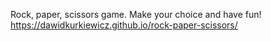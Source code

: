 Rock, paper, scissors game. Make your choice and have fun! https://dawidkurkiewicz.github.io/rock-paper-scissors/
